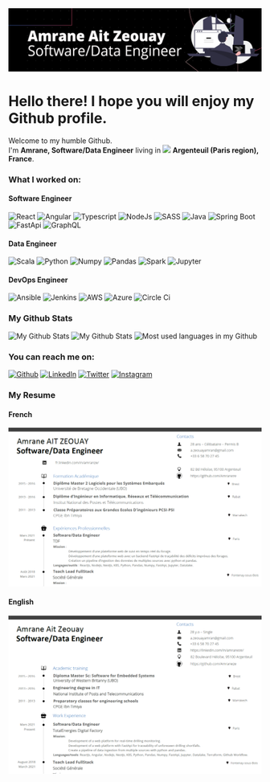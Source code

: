 <img src="./images/banner.png" alt="My banner"/>
<h1>Hello there! I hope you will enjoy my Github profile.</h1>


<p>Welcome to my humble Github. </br> I'm <b>Amrane, Software/Data Engineer</b> living in <img src="https://cdn-icons-png.flaticon.com/512/197/197560.png" width="13"/> <b>Argenteuil (Paris region), France</b>.</p>

<h3>What I worked on:</h3>
<p>
  <h4>Software Engineer</h4>
  <p>
    <img alt="React" src="https://img.shields.io/badge/React-20232A?style=for-the-badge&logo=react&logoColor=61DAFB" /> <img alt="Angular" src="https://img.shields.io/badge/Angular-DD0031?style=for-the-badge&logo=angular&logoColor=white" /> <img alt="Typescript" src="https://img.shields.io/badge/TypeScript-007ACC?style=for-the-badge&logo=typescript&logoColor=white" /> <img alt="NodeJs" src="https://img.shields.io/badge/Node.js-339933?style=for-the-badge&logo=nodedotjs&logoColor=white" /> <img alt="SASS" src="https://img.shields.io/badge/Sass-CC6699?style=for-the-badge&logo=sass&logoColor=white" /> <img alt="Java" src="https://img.shields.io/badge/Java-ED8B00?style=for-the-badge&logo=java&logoColor=white" /> <img alt="Spring Boot" src="https://img.shields.io/badge/Spring_Boot-F2F4F9?style=for-the-badge&logo=spring-boot" /> <img alt="FastApi" src="https://img.shields.io/badge/fastapi-109989?style=for-the-badge&logo=FASTAPI&logoColor=white" /> <img alt="GraphQL" src="https://img.shields.io/badge/GraphQl-E10098?style=for-the-badge&logo=graphql&logoColor=white" />
  </p>

  <h4>Data Engineer</h4>
  <p>
    <img alt="Scala" src="https://img.shields.io/badge/Scala-DC322F?style=for-the-badge&logo=scala&logoColor=white" /> <img alt="Python" src="https://img.shields.io/badge/Python-3776AB?style=for-the-badge&logo=python&logoColor=white" /> <img alt="Numpy" src="https://img.shields.io/badge/Numpy-777BB4?style=for-the-badge&logo=numpy&logoColor=white" /> <img alt="Pandas" src="https://img.shields.io/badge/Pandas-2C2D72?style=for-the-badge&logo=pandas&logoColor=white" /> <img alt="Spark" src="https://img.shields.io/badge/Apache_Spark-FFFFFF?style=for-the-badge&logo=apachespark&logoColor=#E35A16" /> <img alt="Jupyter" src="https://img.shields.io/badge/Jupyter-F37626.svg?&style=for-the-badge&logo=Jupyter&logoColor=white" />
  </p>

  <h4>DevOps Engineer</h4>
  <p>
    <img alt="Ansible" src="https://img.shields.io/badge/Ansible-000000?style=for-the-badge&logo=ansible&logoColor=white" /> <img alt="Jenkins" src="https://img.shields.io/badge/Jenkins-D24939?style=for-the-badge&logo=Jenkins&logoColor=white" /> <img alt="AWS" src="https://img.shields.io/badge/Amazon_AWS-FF9900?style=for-the-badge&logo=amazonaws&logoColor=white" /> <img alt="Azure" src="https://img.shields.io/badge/microsoft%20azure-0089D6?style=for-the-badge&logo=microsoft-azure&logoColor=white" /> <img alt="Circle Ci" src="https://img.shields.io/badge/circleci-343434?style=for-the-badge&logo=circleci&logoColor=white" />
  </p>
</p>
<h3>My Github Stats</h3>
<img src="https://github-readme-stats.vercel.app/api?username=amraneze&theme=radical" alt="My Github Stats" />
<img src="https://github-readme-streak-stats.herokuapp.com/?user=amraneze&theme=radical" alt="My Github Stats" />
<img src="https://github-readme-stats.vercel.app/api/top-langs/?username=amraneze&theme=radical" alt="Most used languages in my Github" />

<h3>You can reach me on:</h3>
<p><a href="https://github.com/amraneze" target="_blank"><img alt="Github" src="https://img.shields.io/badge/GitHub-100000?style=for-the-badge&logo=github&logoColor=white" /></a> <a href="https://www.linkedin.com/in/amraneze" target="_blank"><img alt="LinkedIn" src="https://img.shields.io/badge/LinkedIn-0077B5?style=for-the-badge&logo=linkedin&logoColor=white" /></a> <a href="https://twitter.com/amraneze" target="_blank"><img alt="Twitter" src="https://img.shields.io/badge/Twitter-1DA1F2?style=for-the-badge&logo=twitter&logoColor=white" /></a> <a href="https://www.instagram.com/photo.noob.grapher/" target="_blank"><img alt="Instagram" src="https://img.shields.io/badge/Instagram-E4405F?style=for-the-badge&logo=instagram&logoColor=white" /></a>
</p>

<h3>My Resume</h3>
<h4>French</h4>
<a href="https://github.com/Amraneze/amraneze/raw/main/resume/AIT_ZEOUAY_AMRANE_FRENCH_CV.pdf" target="_blank"><img alt="My french resume" src="./images/screenshots/AIT_ZEOUAY_AMRANE_FRENCH_CV.png" /></a>
<h4>English</h4>
<a href="https://github.com/Amraneze/amraneze/raw/main/resume/AIT_ZEOUAY_AMRANE_ENGLISH_CV.pdf" target="_blank"><img alt="My english resume" src="./images/screenshots/AIT_ZEOUAY_AMRANE_ENGLISH_CV.png" /></a>